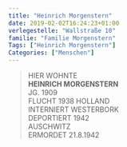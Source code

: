 ```yaml
---
title: "Heinrich Morgenstern"
date: 2019-02-02T16:24:23+01:00
verlegestelle: "Wallstraße 10"
familie: "Familie Morgenstern"
Tags: ["Heinrich Morgenstern"]
Categories: ["Menschen"]
---
```


> HIER WOHNTE <br />
> **HEINRICH MORGENSTERN** <br />
> JG. 1909 <br />
> FLUCHT 1938 HOLLAND <br />
> INTERNIERT WESTERBORK <br />
> DEPORTIERT 1942 <br />
> AUSCHWITZ <br />
> ERMORDET 21.8.1942 <br />